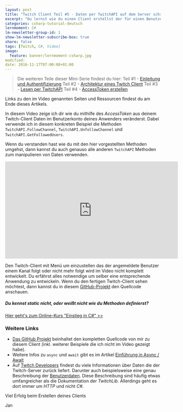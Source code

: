 ```yaml
---
layout: post
title: "Twitch Client Teil #5 - Daten per TwitchAPI auf dem Server schreiben"
excerpt: "Du lernst wie du einen Client erstellst der für einen Benutzer angibt, dass er einem Kanal folgt."
categories: csharp-tutorial-deutsch
lernmoment: C#
lm-newsletter-group-id: 1
show-lm-newsletter-subscribe-box: true
share: false
tags: [Twitch, C#, Video]
image:
  feature: banner/lernmoment-csharp.jpg
modified:
date: 2016-11-17T07:00:00+01:00
---
```


> Die weiteren Teile dieser Mini-Serie findest du hier:
> Teil #1 - [Einleitung und Authentifizierung](/csharp-tutorial-deutsch/twitch-client-einleitung/)
> Teil #2 - [Architektur eines Twitch Client](/csharp-tutorial-deutsch/twitch-client-architektur/)
> Teil #3 - [Lesen per TwitchAPI](/csharp-tutorial-deutsch/twitch-client-daten-lesen-per-api/)
> Teil #4 - [AccessToken erstellen](/csharp-tutorial-deutsch/twitch-client-access-token-erstellen/)

Links zu den im Video genannten Seiten und Ressourcen findest du am Ende dieses Artikels.

In diesem Video zeige ich dir wie du mithilfe des *AccessToken* aus deinem Twitch-Client Daten im Benutzerkonto deines Anwenders veränderst. Dabei verwende ich in diesem konkreten Beispiel die Methoden `TwitchAPI.FollowChannel`, `TwitchAPI.UnfollowChannel` und `TwitchAPI.GetFollowedUsers`.

Wenn du verstanden hast wie du mit den hier vorgestellten Methoden umgehst, dann kannst du auch genauso alle anderen `TwitchAPI` Methoden zum manipulieren von Daten verwenden. 

<iframe width="560" height="315" src="https://www.youtube-nocookie.com/embed/QQvqKV9XtSg" frameborder="0" allow="encrypted-media" allowfullscreen></iframe>

Den Twitch-Client mit Menü um einzustellen das der angemeldete Benutzer einem Kanal folgt oder nicht mehr folgt wird im Video nicht komplett entwickelt. Du erfährst alles notwendige um selber eine entsprechende Anwendung zu entwickeln. Wenn du den fertigen Twitch-Client sehen möchtest, dann kannst du in diesem [GitHub-Projekt](https://github.com/LernMoment/csharp-twitch-client) den Quellcode anschauen.

<div class="subscribe-notice">
<h5>Du kennst static nicht, oder weißt nicht wie du Methoden definierst?</h5>
<a markdown="0" href="https://www.udemy.com/course/einstieg-in-csharp-software-programmieren-wie-ein-profi/?couponCode=CS_25-0620_LMDE" class="notice-button">Hier geht's zum Online-Kurs "Einstieg in C#" >></a>
</div>

### Weitere Links

 - [Das GitHub Projekt](https://github.com/LernMoment/csharp-twitch-client) beinhaltet den kompletten Quellcode von mir zu diesem Client (inkl. weiterer Beispiele die ich nicht im Video gezeigt habe).
 - Weitere Infos zu `async` und `await` gibt es im Artikel [Einführung in Async / Await](/csharp-programmieren/einfuehrung-in-async-und-await/)  
 - Auf [Twitch Developers](https://dev.twitch.tv/docs) findest du viele Informationen über Daten die der Twitch-Server zurück liefert. Darunter auch beispielsweise eine genau Beschreibung der [Benutzerdaten](https://dev.twitch.tv/docs/api/v3/users/). Diese Beschreibung sind häufig etwas umfangreicher als die Dokumentation der *TwitchLib*. Allerdings geht es dort immer um *HTTP* und nicht *C#*. 

Viel Erfolg beim Erstellen deines Clients

Jan
